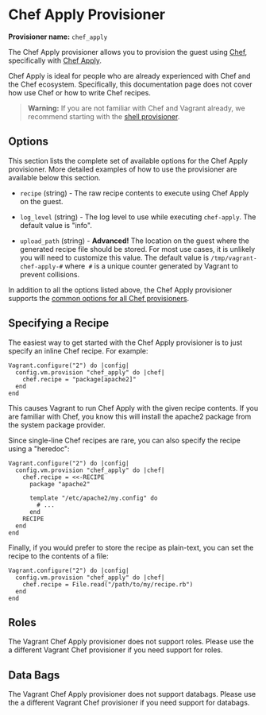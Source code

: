 
# Chef Apply Provisioner

**Provisioner name:** `chef_apply`

The Chef Apply provisioner allows you to provision the guest using [Chef][chef], specifically with [Chef Apply][chef-apply].

Chef Apply is ideal for people who are already experienced with Chef and the Chef ecosystem. Specifically, this documentation page does not cover how use Chef or how to write Chef recipes.

> **Warning:** If you are not familiar with Chef and Vagrant already, we recommend starting with the [shell provisioner][shell].

## Options

This section lists the complete set of available options for the Chef Apply provisioner. More detailed examples of how to use the provisioner are available below this section.

* `recipe` (string) - The raw recipe contents to execute using Chef Apply on the guest.

* `log_level` (string) - The log level to use while executing `chef-apply`. The default value is "info".

* `upload_path` (string) - **Advanced!** The location on the guest where the generated recipe file should be stored. For most use cases, it is unlikely you will need to customize this value. The default value is `/tmp/vagrant-chef-apply-#` where` #` is a unique counter generated by Vagrant to prevent collisions.

In addition to all the options listed above, the Chef Apply provisioner supports the [common options for all Chef provisioners][chef-common].
## Specifying a Recipe

The easiest way to get started with the Chef Apply provisioner is to just specify an inline Chef recipe. For example:
```
Vagrant.configure("2") do |config|
  config.vm.provision "chef_apply" do |chef|
    chef.recipe = "package[apache2]"
  end
end
```
This causes Vagrant to run Chef Apply with the given recipe contents. If you are familiar with Chef, you know this will install the apache2 package from the system package provider.

Since single-line Chef recipes are rare, you can also specify the recipe using a "heredoc":
```
Vagrant.configure("2") do |config|
  config.vm.provision "chef_apply" do |chef|
    chef.recipe = <<-RECIPE
      package "apache2"

      template "/etc/apache2/my.config" do
        # ...
      end
    RECIPE
  end
end
```
Finally, if you would prefer to store the recipe as plain-text, you can set the recipe to the contents of a file:
```
Vagrant.configure("2") do |config|
  config.vm.provision "chef_apply" do |chef|
    chef.recipe = File.read("/path/to/my/recipe.rb")
  end
end
```
## Roles

The Vagrant Chef Apply provisioner does not support roles. Please use the a different Vagrant Chef provisioner if you need support for roles.
## Data Bags

The Vagrant Chef Apply provisioner does not support databags. Please use the a different Vagrant Chef provisioner if you need support for databags.

[chef]: https://www.getchef.com/
[chef-apply]: https://docs.getchef.com/ctl_chef_apply.html
[shell]: https://docs.vagrantup.com/v2/provisioning/shell.html
[chef-common]: https://docs.vagrantup.com/v2/provisioning/chef_common.html
[chef-recipe]: http://docs.chef.io/recipes.html